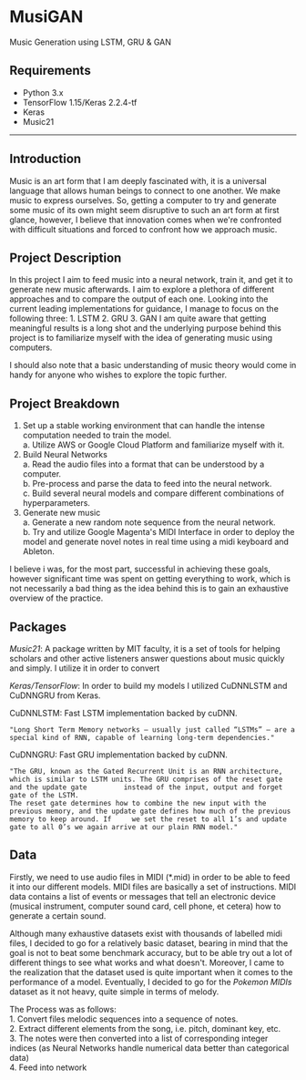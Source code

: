 # MusiGAN
Music Generation using LSTM, GRU &amp; GAN


## Requirements

* Python 3.x
* TensorFlow 1.15/Keras 2.2.4-tf
* Keras 
* Music21

-----------
    
## Introduction

Music is an art form that I am deeply fascinated with, it is a universal language that allows human beings to connect to one another. We make music to express ourselves. So, getting a computer to try and generate some music of its own might seem disruptive to such an art form at first glance, however, I believe that innovation comes when we're confronted with difficult situations and forced to confront how we approach music. 

## Project Description 
In this project I aim to feed music into a neural network, train it, and get it to generate new music afterwards. I aim to explore a plethora of different approaches and to compare the output of each one. Looking into the current leading implementations for guidance, I manage to focus on the following three:
	1. LSTM
	2. GRU
	3. GAN
I am quite aware that getting meaningful results is a long shot and the underlying purpose behind this project is to familiarize myself with the idea of generating music using computers.

I should also note that a basic understanding of music theory would come in handy for anyone who wishes to explore the topic further. 

## Project Breakdown 

1. Set up a stable working environment that can handle the intense computation needed to train the model. \
	a. Utilize AWS or Google Cloud Platform and familiarize myself with it. <br />
2. Build Neural Networks <br />
	a. Read the audio files into a format that can be understood by a computer. <br />
	b. Pre-process and parse the data to feed into the neural network. <br />
	c. Build several neural models and compare different combinations of hyperparameters. <br />
3. Generate new music <br />
	a. Generate a new random note sequence from the neural network. <br />
	b. Try and utilize Google Magenta's MIDI Interface in order to deploy the model and generate novel notes in real time using a midi keyboard and Ableton. <br />

I believe i was, for the most part, successful in achieving these goals, however significant time was spent on getting everything to work, which is not necessarily a bad thing as the idea behind this is to gain an exhaustive overview of the practice. 

## Packages

_Music21_: A package written by MIT faculty, it is a set of tools for helping scholars and other active listeners answer questions about music quickly and simply. I utilize it in order to convert 

_Keras/TensorFlow_: In order to build my models I utilized CuDNNLSTM and CuDNNGRU from Keras.
	
CuDNNLSTM: Fast LSTM implementation backed by cuDNN. 
	
	"Long Short Term Memory networks – usually just called “LSTMs” – are a special kind of RNN, capable of learning long-term dependencies."
	
CuDNNGRU: Fast GRU implementation backed by cuDNN.
	
	"The GRU, known as the Gated Recurrent Unit is an RNN architecture, which is similar to LSTM units. The GRU comprises of the reset gate and the update gate 		instead of the input, output and forget gate of the LSTM.
	The reset gate determines how to combine the new input with the previous memory, and the update gate defines how much of the previous memory to keep around. If 	we set the reset to all 1’s and update gate to all 0’s we again arrive at our plain RNN model."

## Data

Firstly, we need to use audio files in MIDI (*.mid) in order to be able to feed it into our different models. MIDI files are basically a set of instructions. MIDI data contains a list of events or messages that tell an electronic device (musical instrument, computer sound card, cell phone, et cetera) how to generate a certain sound. 

Although many exhaustive datasets exist with thousands of labelled midi files, I decided to go for a relatively basic dataset, bearing in mind that the goal is not to beat some benchmark accuracy, but to be able try out a lot of different things to see what works and what doesn't. Moreover, I came to the realization that the dataset used is quite important when it comes to the performance of a model. Eventually, I decided to go for the *Pokemon MIDIs* dataset as it not heavy, quite simple in terms of melody.

The Process was as follows: <br />
	1. Convert files melodic sequences into a sequence of notes. <br />
	2. Extract different elements from the song, i.e. pitch, dominant key, etc. <br />
	3. The notes were then converted into a list of corresponding integer indices (as Neural Networks handle numerical data better than categorical data) <br />
	4. Feed into network <br />



	
